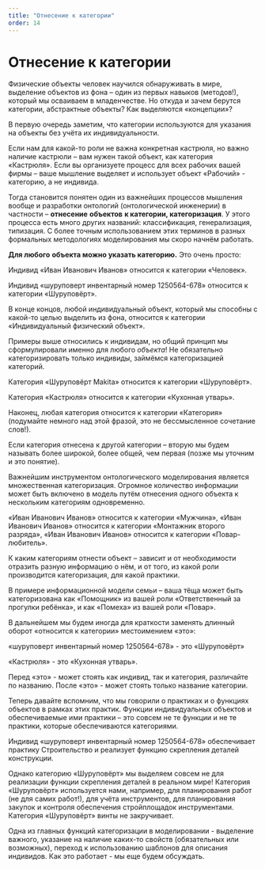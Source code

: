 ```yaml
---
title: "Отнесение к категории"
order: 14
---
```


# Отнесение к категории

Физические объекты человек научился обнаруживать в мире, выделение объектов из фона – один из первых навыков (методов!), который мы осваиваем в младенчестве. Но откуда и зачем берутся категории, абстрактные объекты? Как выделяются «концепции»?

В первую очередь заметим, что категории используются для указания на объекты без учёта их индивидуальности.

Если нам для какой-то роли не важна конкретная кастрюля, но важно наличие кастрюли – вам нужен такой объект, как категория «Кастрюля». Если вы организуете процесс для всех рабочих вашей фирмы – ваше мышление выделяет и использует объект «Рабочий» - категорию, а не индивида.

Тогда становится понятен один из важнейших процессов мышления вообще и разработки онтологий (онтологической инженерии) в частности – **отнесение** **объектов** **к категории, категоризация**. У этого процесса есть много других названий: классификация, генерализация, типизация. С более точным использованием этих терминов в разных формальных методологиях моделирования мы скоро начнём работать.

**Для любого** **объекта можно указать категорию.** Это очень просто:

Индивид «Иван Иванович Иванов» относится к категории «Человек».

Индивид «шуруповерт инвентарный номер 1250564-678» относится к категории «Шуруповёрт».

В конце концов, любой индивидуальный объект, который мы способны с какой-то целью выделить из фона, относится к категории «Индивидуальный физический объект».

Примеры выше относились к индивидам, но общий принцип мы сформулировали именно для любого *объекта*! Не обязательно категоризировать только индивиды, займёмся категоризацией категорий.

Категория «Шуруповёрт Makita» относится к категории «Шуруповёрт».

Категория «Кастрюля» относится к категории «Кухонная утварь».

Наконец, любая категория относится к категории «Категория» (подумайте немного над этой фразой, это не бессмысленное сочетание слов!).

Если категория отнесена к другой категории – вторую мы будем называть более широкой, более общей, чем первая (позже мы уточним и это понятие).

Важнейшим инструментом онтологического моделирования является множественная категоризация. Огромное количество информации может быть включено в модель путём отнесения одного объекта к нескольким категориям одновременно.

«Иван Иванович Иванов» относится к категории «Мужчина», «Иван Иванович Иванов» относится к категории «Монтажник второго разряда», «Иван Иванович Иванов» относится к категории «Повар-любитель».

К каким категориям отнести объект – зависит и от необходимости отразить разную информацию о нём, и от того, из какой роли производится категоризация, для какой практики.

В примере информационной модели семьи – ваша тёща может быть категоризована как «Помощник» из вашей роли «Ответственный за прогулки ребёнка», и как «Помеха» из вашей роли «Повар».

В дальнейшем мы будем иногда для краткости заменять длинный оборот «относится к категории» местоимением «это»:

«шуруповерт инвентарный номер 1250564-678» - это «Шуруповёрт»

«Кастрюля» - это «Кухонная утварь».

Перед «это» - может стоять как индивид, так и категория, различайте по названию. После «это» - может стоять только название категории.

Теперь давайте вспомним, что мы говорили о практиках и о функциях объектов в рамках этих практик. Функции индивидуальных объектов и обеспечиваемые ими практики – это совсем не те функции и не те практики, которые обеспечиваются категориями.

Индивид «шуруповерт инвентарный номер 1250564-678» обеспечивает практику Строительство и реализует функцию скрепления деталей конструкции.

Однако категорию «Шуруповёрт» мы выделяем совсем не для реализации функции скрепления деталей в реальном мире! Категория «Шуруповёрт» используется нами, например, для планирования работ (не для самих работ!), для учёта инструментов, для планирования закупок и контроля обеспечения стройплощадок инструментами. Категория «Шуруповёрт» винты не закручивает.

Одна из главных функций категоризации в моделировании - выделение важного, указание на наличие каких-то свойств (обязательных или возможных), переход к использованию шаблонов для описания индивидов. Как это работает - мы еще будем обсуждать.